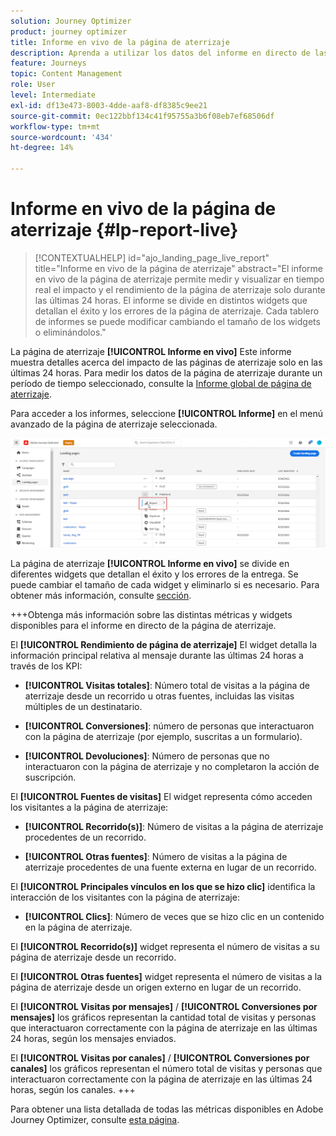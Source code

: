 ```yaml
---
solution: Journey Optimizer
product: journey optimizer
title: Informe en vivo de la página de aterrizaje
description: Aprenda a utilizar los datos del informe en directo de las páginas de aterrizaje
feature: Journeys
topic: Content Management
role: User
level: Intermediate
exl-id: df13e473-8003-4dde-aaf8-df8385c9ee21
source-git-commit: 0ec122bbf134c41f95755a3b6f08eb7ef68506df
workflow-type: tm+mt
source-wordcount: '434'
ht-degree: 14%

---
```


# Informe en vivo de la página de aterrizaje {#lp-report-live}

>[!CONTEXTUALHELP]
>id="ajo_landing_page_live_report"
>title="Informe en vivo de la página de aterrizaje"
>abstract="El informe en vivo de la página de aterrizaje permite medir y visualizar en tiempo real el impacto y el rendimiento de la página de aterrizaje solo durante las últimas 24 horas. El informe se divide en distintos widgets que detallan el éxito y los errores de la página de aterrizaje. Cada tablero de informes se puede modificar cambiando el tamaño de los widgets o eliminándolos."

La página de aterrizaje **[!UICONTROL Informe en vivo]** Este informe muestra detalles acerca del impacto de las páginas de aterrizaje solo en las últimas 24 horas. Para medir los datos de la página de aterrizaje durante un período de tiempo seleccionado, consulte la [Informe global de página de aterrizaje](lp-report-global.md).

Para acceder a los informes, seleccione **[!UICONTROL Informe]** en el menú avanzado de la página de aterrizaje seleccionada.

![](assets/landing_page_report.png)

La página de aterrizaje **[!UICONTROL Informe en vivo]** se divide en diferentes widgets que detallan el éxito y los errores de la entrega. Se puede cambiar el tamaño de cada widget y eliminarlo si es necesario. Para obtener más información, consulte [sección](live-report.md).

+++Obtenga más información sobre las distintas métricas y widgets disponibles para el informe en directo de la página de aterrizaje.

El **[!UICONTROL Rendimiento de página de aterrizaje]** El widget detalla la información principal relativa al mensaje durante las últimas 24 horas a través de los KPI:

* **[!UICONTROL Visitas totales]**: Número total de visitas a la página de aterrizaje desde un recorrido u otras fuentes, incluidas las visitas múltiples de un destinatario.

* **[!UICONTROL Conversiones]**: número de personas que interactuaron con la página de aterrizaje (por ejemplo, suscritas a un formulario).

* **[!UICONTROL Devoluciones]**: Número de personas que no interactuaron con la página de aterrizaje y no completaron la acción de suscripción.

El **[!UICONTROL Fuentes de visitas]** El widget representa cómo acceden los visitantes a la página de aterrizaje:

* **[!UICONTROL Recorrido(s)]**: Número de visitas a la página de aterrizaje procedentes de un recorrido.

* **[!UICONTROL Otras fuentes]**: Número de visitas a la página de aterrizaje procedentes de una fuente externa en lugar de un recorrido.

El **[!UICONTROL Principales vínculos en los que se hizo clic]** identifica la interacción de los visitantes con la página de aterrizaje:

* **[!UICONTROL Clics]**: Número de veces que se hizo clic en un contenido en la página de aterrizaje.

El **[!UICONTROL Recorrido(s)]** widget representa el número de visitas a su página de aterrizaje desde un recorrido.

El **[!UICONTROL Otras fuentes]** widget representa el número de visitas a la página de aterrizaje desde un origen externo en lugar de un recorrido.

El **[!UICONTROL Visitas por mensajes]** / **[!UICONTROL Conversiones por mensajes]** los gráficos representan la cantidad total de visitas y personas que interactuaron correctamente con la página de aterrizaje en las últimas 24 horas, según los mensajes enviados.

El **[!UICONTROL Visitas por canales]** / **[!UICONTROL Conversiones por canales]** los gráficos representan el número total de visitas y personas que interactuaron correctamente con la página de aterrizaje en las últimas 24 horas, según los canales.
+++

Para obtener una lista detallada de todas las métricas disponibles en Adobe Journey Optimizer, consulte [esta página](live-report.md#list-of-components-live).
